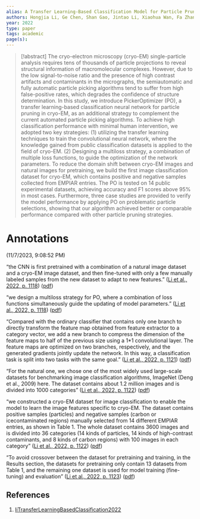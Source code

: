 ```yaml
---
alias: A Transfer Learning-Based Classification Model for Particle Pruning in Cryo-Electron Microscopy
authors: Hongjia Li, Ge Chen, Shan Gao, Jintao Li, Xiaohua Wan, Fa Zhang
year: 2022
type: paper
tags: academic
page(s): 
---
```

> [!abstract]
> The cryo-electron microscopy (cryo-EM) single-particle analysis requires tens of thousands of particle projections to reveal structural information of macromolecular complexes. However, due to the low signal-to-noise ratio and the presence of high contrast artifacts and contaminants in the micrographs, the semiautomatic and fully automatic particle picking algorithms tend to suffer from high false-positive rates, which degrades the confidence of structure determination. In this study, we introduce PickerOptimizer (PO), a transfer learning-based classification neural network for particle pruning in cryo-EM, as an additional strategy to complement the current automated particle picking algorithms. To achieve high classification performance with minimal human intervention, we adopted two key strategies: (1) utilizing the transfer learning techniques to train the convolutional neural network, where the knowledge gained from public classification datasets is applied to the field of cryo-EM. (2) Designing a multiloss strategy, a combination of multiple loss functions, to guide the optimization of the network parameters. To reduce the domain shift between cryo-EM images and natural images for pretraining, we build the first image classification dataset for cryo-EM, which contains positive and negative samples collected from EMPIAR entries. The PO is tested on 14 public experimental datasets, achieving accuracy and F1 scores above 95% in most cases. Furthermore, three case studies are provided to verify the model performance by applying PO on problematic particle selections, showing that our algorithm achieved better or comparable performance compared with other particle pruning strategies.

# Annotations  
(11/7/2023, 9:08:52 PM)

“the CNN is first pretrained with a combination of a natural image dataset and a cryo-EM image dataset, and then fine-tuned with only a few manually labeled samples from the new dataset to adapt to new features.” ([Li et al., 2022, p. 1118](zotero://select/library/items/C9XU76JD)) ([pdf](zotero://open-pdf/library/items/5ZR3AC62?page=2&annotation=KDVJHT4X))

“we design a multiloss strategy for PO, where a combination of loss functions simultaneously guide the updating of model parameters.” ([Li et al., 2022, p. 1118](zotero://select/library/items/C9XU76JD)) ([pdf](zotero://open-pdf/library/items/5ZR3AC62?page=2&annotation=WMEXDP3X))

“Compared with the ordinary classifier that contains only one branch to directly transform the feature map obtained from feature extractor to a category vector, we add a new branch to compress the dimension of the feature maps to half of the previous size using a 1\*1 convolutional layer. The feature maps are optimized on two branches, respectively, and the generated gradients jointly update the network. In this way, a classification task is split into two tasks with the same goal.” ([Li et al., 2022, p. 1121](zotero://select/library/items/C9XU76JD)) ([pdf](zotero://open-pdf/library/items/5ZR3AC62?page=5&annotation=PKNRKFYM))

“For the natural one, we chose one of the most widely used large-scale datasets for benchmarking image classification algorithms, ImageNet (Deng et al., 2009) here. The dataset contains about 1.2 million images and is divided into 1000 categories” ([Li et al., 2022, p. 1122](zotero://select/library/items/C9XU76JD)) ([pdf](zotero://open-pdf/library/items/5ZR3AC62?page=6&annotation=I2B7DNAL))

“we constructed a cryo-EM dataset for image classification to enable the model to learn the image features specific to cryo-EM. The dataset contains positive samples (particles) and negative samples (carbon or icecontaminated regions) manually selected from 14 different EMPIAR entries, as shown in Table 1. The whole dataset contains 3600 images and is divided into 36 categories (14 kinds of particles, 14 kinds of high-contrast contaminants, and 8 kinds of carbon regions) with 100 images in each category” ([Li et al., 2022, p. 1122](zotero://select/library/items/C9XU76JD)) ([pdf](zotero://open-pdf/library/items/5ZR3AC62?page=6&annotation=KCDUCK6D))

“To avoid crossover between the dataset for pretraining and training, in the Results section, the datasets for pretraining only contain 13 datasets from Table 1, and the remaining one dataset is used for model training (fine-tuning) and evaluation” ([Li et al., 2022, p. 1123](zotero://select/library/items/C9XU76JD)) ([pdf](zotero://open-pdf/library/items/5ZR3AC62?page=7&annotation=2BUGG2MJ))

## References
1. [liTransferLearningBasedClassification2022](zotero://select/items/@liTransferLearningBasedClassification2022)
